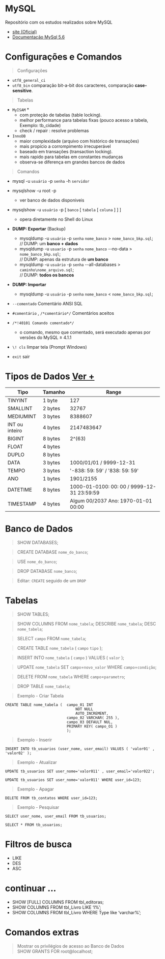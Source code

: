 # MySQL
Repositório com os estudos realizados sobre MySQL

- [site (Oficial)](https://www.mysql.com/)
- [Documentação MySql 5.6](https://dev.mysql.com/doc/refman/5.6/en/)

# Configurações e Comandos

> Configurações
- `utf8_general_ci`
- `utf8_bin` comparação bit-a-bit dos caracteres, comparação **case-sensitive**.

> Tabelas
- `MyISAM` *
  - com proteção de tabelas (table locking). 
  - melhor performance para tabelas fixas (pouco acesso a tabela, Exemplo: tb_cidade)
  - check / repair : resolve problemas
- `InnoDB` 
  - maior complexidade (arquivo com histórico de transações)
  - mais propício a corrompimento irrecuperável 
  - baseado em transações (transaction locking).
  - mais rapido para tabelas em constantes mudanças
  - observa-se diferença em grandes bancos de dados

> Comandos
  
- mysql -u `usuário` -p `senha` -h `servidor`

- mysqlshow -u root -p
  - ver banco de dados disponiveis

- mysqlshow -u `usuário` -p [ `banco` [ `tabela` [ `coluna` ] ] ]
  - opera diretamente no Shell do Linux

- **DUMP: Exportar** (Backup)
  - mysqldump -u `usuário` -p `senha` `nome_banco` > `nome_banco_bkp.sql`; <br> 
    // DUMP: um **banco + dados**
  - mysqldump -u `usuario` -p `senha` `nome_banco` --no-data > `nome_banco_bkp.sql`; <br> 
    // DUMP: apenas da estrutura de **um banco**
  - mysqldump -u `usuário` -p `senha` --all-databases > `caminho\nome_arquivo.sql`; <br>
    // DUMP: **todos os bancos** 

- **DUMP: Importar** 
  - mysqldump -u `usuário` -p `senha` `nome_banco` < `nome_banco_bkp.sql`; 

- `--comentado` Comentário ANSI SQL
- `#comentário` , `/*comentário*/`  Comentários aceitos
- `/*!40101 Comando comentado*/` 
  - o comando, mesmo que comentado, será executado apenas por versões do MySQL ≥ 4.1.1
- `\! cls` limpar tela (Prompt Windows)
- `exit` sair



# Tipos de Dados [Ver +](https://dev.mysql.com/doc/refman/8.0/en/precision-math-numbers.html)

|Tipo            | Tamanho  | Range    | 
|--              |--        |--        |
| TINYINT        |	1 byte	| 127 | 
| SMALLINT       |	2 bytes	| 32767|
| MEDIUMINT      |	3 bytes	| 8388607 |
| INT ou inteiro |	4 bytes	| 2147483647|
| BIGINT         |	8 bytes	| 2^(63) |
| FLOAT          |	4 bytes	| |
| DUPLO          |	8 bytes	| |
| DATA           |	3 bytes	| 1000/01/01 / 9999-12-31                    |
| TEMPO          |	3 bytes	| '-838: 59: 59' / '838: 59: 59'             |
| ANO            |	1 bytes	| 1901/2155                                  |
| DATETIME       |	8 bytes	| 1000-01-0100: 00: 00 / 9999-12-31 23:59:59 |
| TIMESTAMP      |	4 bytes	| Algum 00/2037 Ano: 1970-01-01 00:00        |


# Banco de Dados

> SHOW DATABASES;

> CREATE DATABASE `nome_do_banco`;

> USE `nome_do_banco`;

> DROP DATABASE `nome_banco`;

> Editar: `CREATE` seguido de um `DROP` 


# Tabelas

> SHOW TABLES;

> SHOW COLUMNS FROM `nome_tabela`;
> DESCRIBE `nome_tabela`;
> DESC `nome_tabela`;

> SELECT `campo` FROM `nome_tabela`;

> CREATE TABLE `nome_tabela` ( `campo` `tipo` );

> INSERT INTO `nome_tabela` ( `campo` ) VALUES ( `valor` );

> UPDATE `nome_tabela` SET `campo`=`novo_valor` WHERE `campo`=`condição`;

> DELETE FROM `nome_tabela` WHERE `campo`=`parametro`;

> DROP TABLE `nome_tabela`;

> Exemplo - Criar Tabela
~~~MySQL
CREATE TABLE nome_tabela (  campo_01 INT 
                                NOT NULL 
                                AUTO_INCREMENT,
                            campo_02 VARCHAR( 255 ),
                            campo_03 DEFAULT NUL,
                            PRIMARY KEY( campo_O1 )  
                            );
~~~

> Exemplo - Inserir
~~~MySQL
INSERT INTO tb_usuarios (user_nome, user_email) VALUES ( 'valor01' , 'valor02' );
~~~

> Exemplo - Atualizar
~~~MySQL
UPDATE tb_usuarios SET user_nome='valor011' , user_email='valor022';
~~~
~~~MySQL
UPDATE tb_usuarios SET user_nome='valor011' WHERE user_id=123;
~~~

> Exemplo - Apagar
~~~MySQL
DELETE FROM tb_contatos WHERE user_id=123;
~~~

> Exemplo - Pesquisar
~~~MySQL 
SELECT user_nome, user_email FROM tb_usuarios;
~~~

~~~MySQL
SELECT * FROM tb_usuarios;
~~~

# Filtros de busca
- LIKE
- DES
- ASC


# continuar ...
- SHOW [FULL] COLUMNS FROM tbl_editoras;
- SHOW COLUMNS FROM tbl_Livro LIKE ‘I%’;
- SHOW COLUMNS FROM tbl_Livro WHERE Type like ‘varchar%’;

# Comandos extras

> Mostrar os privilégios de acesso ao Banco de Dados <br>
> SHOW GRANTS FOR root@localhost;

